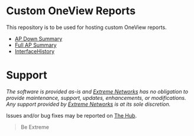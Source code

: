 # Custom OneView Reports

This repository is to be used for hosting custom OneView reports.

* [AP Down Summary](AP_Down_Summary/README.md)
* [Full AP Summary](Full_AP_Summary/README.md)
* [InterfaceHistory](InterfaceHistory/README.md)

# Support
_The software is provided as-is and [Extreme Networks](http://www.extremenetworks.com/) has no obligation to provide maintenance, support, updates, enhancements, or modifications. Any support provided by [Extreme Networks](http://www.extremenetworks.com/) is at its sole discretion._

Issues and/or bug fixes may be reported on [The Hub](https://community.extremenetworks.com/extreme).
>Be Extreme
